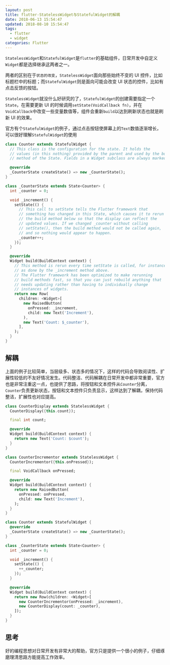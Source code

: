 ```yaml
---
layout: post
title: flutter-StatelessWidget与StatefulWidget的解耦
date: 2018-06-13 15:54:47
updated: 2018-08-10 15:54:47
tags:
  - flutter
  - widget
categories: Flutter
---
```


`StatelessWidget`和`StatefulWidget`是`flutter`的基础组件，日常开发中自定义`Widget`都是选择继承这两者之一。

两者的区别在于`状态的改变`，`StatelessWidget`面向那些始终不变的 UI 控件，比如标题栏中的标题；而`StatefulWidget`则是面向可能会改变 UI 状态的控件，比如有点击反馈的按钮。

`StatelessWidget`就没什么好研究的了，`StatefulWidget`的创建需要指定一个`State`，在需要更新 UI 的时候调用`setState(VoidCallback fn)`，并在`VoidCallback`中改变一些变量数值等，组件会重新`build`以达到刷新状态也就是刷新 UI 的效果。

官方有个`StatefulWidget`的例子，通过点击按钮使屏幕上的`Text`数值逐渐增长，可以很好理解`StatefulWidget`的使用

<!-- More -->

```dart
class Counter extends StatefulWidget {
  // This class is the configuration for the state. It holds the
  // values (in this nothing) provided by the parent and used by the build
  // method of the State. Fields in a Widget subclass are always marked "final".

  @override
  _CounterState createState() => new _CounterState();
}

class _CounterState extends State<Counter> {
  int _counter = 0;

  void _increment() {
    setState(() {
      // This call to setState tells the Flutter framework that
      // something has changed in this State, which causes it to rerun
      // the build method below so that the display can reflect the
      // updated values. If we changed _counter without calling
      // setState(), then the build method would not be called again,
      // and so nothing would appear to happen.
      _counter++;
    });
  }

  @override
  Widget build(BuildContext context) {
    // This method is rerun every time setState is called, for instance
    // as done by the _increment method above.
    // The Flutter framework has been optimized to make rerunning
    // build methods fast, so that you can just rebuild anything that
    // needs updating rather than having to individually change
    // instances of widgets.
    return new Row(
      children: <Widget>[
        new RaisedButton(
          onPressed: _increment,
          child: new Text('Increment'),
        ),
        new Text('Count: $_counter'),
      ],
    );
  }
}
```

## 解耦

上面的例子比较简单，当层级多、状态多的情况下，这样的代码会导致阅读性、扩展性较低的不友好情况发生。代码整洁、代码解耦在日常开发中都非常重要，官方也是非常注重这一点，也提供了思路，将按钮和文本控件从`Counter`分离，`Counter`负责更新状态，按钮和文本控件只负责显示，这样达到了解耦，保持代码整洁，扩展性也对应提高。

```dart
class CounterDisplay extends StatelessWidget {
  CounterDisplay({this.count});

  final int count;

  @override
  Widget build(BuildContext context) {
    return new Text('Count: $count');
  }
}

class CounterIncrementor extends StatelessWidget {
  CounterIncrementor({this.onPressed});

  final VoidCallback onPressed;

  @override
  Widget build(BuildContext context) {
    return new RaisedButton(
      onPressed: onPressed,
      child: new Text('Increment'),
    );
  }
}

class Counter extends StatefulWidget {
  @override
  _CounterState createState() => new _CounterState();
}

class _CounterState extends State<Counter> {
  int _counter = 0;

  void _increment() {
    setState(() {
      ++_counter;
    });
  }

  @override
  Widget build(BuildContext context) {
    return new Row(children: <Widget>[
      new CounterIncrementor(onPressed: _increment),
      new CounterDisplay(count: _counter),
    ]);
  }
}
```

## 思考

好的编程思想对日常开发有非常大的帮助，官方只是提供一个很小的例子，仔细琢磨理清思路方能提高工作效率。
